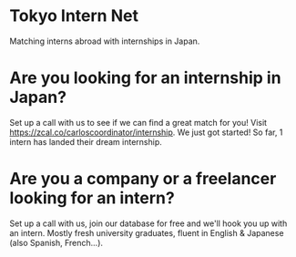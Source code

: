 # Tokyo Intern Net
Matching interns abroad with internships in Japan.

# Are you looking for an internship in Japan?
Set up a call with us to see if we can find a great match for you!
Visit https://zcal.co/carloscoordinator/internship.
We just got started! So far, 1 intern has landed their dream internship.

# Are you a company or a freelancer looking for an intern?
Set up a call with us, join our database for free and we'll hook you up with an intern.
Mostly fresh university graduates, fluent in English & Japanese (also Spanish, French...).

